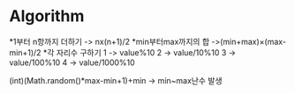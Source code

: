 # Algorithm
*1부터 n항까지 더하기 -> nx(n+1)/2
*min부터max까지의 합 ->(min+max)×(max-min+1)/2
*각 자리수 구하기
1 -> value%10
2 -> value/10%10
3 -> value/100%10
4 -> value/1000%10

(int)(Math.random()*max-min+1)+min -> min~max난수 발생
